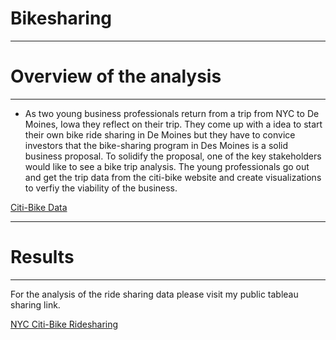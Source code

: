 # **Bikesharing**

---------------------------------

# **Overview of the analysis**

---------------------------------

-  As two young business professionals return from a trip from NYC to De Moines, Iowa they reflect on their trip.  They come up with a idea to start their own bike ride sharing in De Moines but they have to convice investors that the bike-sharing program in Des Moines is a solid business proposal.  To solidify the proposal, one of the key stakeholders would like to see a bike trip analysis.  The young professionals go out and get the trip data from the citi-bike website and create visualizations to verfiy the viability of the business.

[Citi-Bike Data](https://s3.amazonaws.com/tripdata/index.html)

---------------------------------

# **Results**

---------------------------------

For the analysis of the ride sharing data please visit my public tableau sharing link.

[NYC Citi-Bike Ridesharing](https://public.tableau.com/app/profile/soren.sprissler/viz/NYCCiti-BikeRideSharing/Story1?publish=yes)

